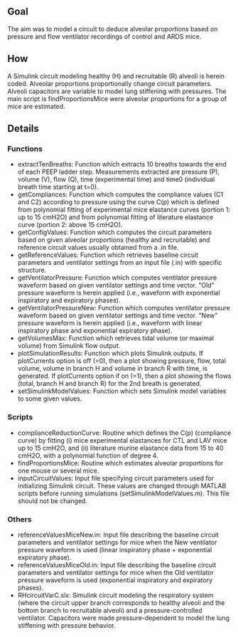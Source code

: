 ## Goal
The aim was to model a circuit to deduce alveolar proportions based on 
pressure and flow ventilator recordings of control and ARDS mice.

## How
A Simulink circuit modeling healthy (H) and recruitable (R) alveoli is 
herein coded. Alveolar proportions proportionally change circuit 
parameters. Alveoli capacitors are variable to model lung stiffening with
pressures. The main script is findProportionsMice were alveolar proportions
for a group of mice are estimated.

## Details
### Functions 

- extractTenBreaths: Function which extracts 10 breaths towards the end of 
each PEEP ladder step. Measurements extracted are pressure (P), volume (V),
flow (Q), time (experimental time) and time0 (individual breath time 
starting at t=0).
- getCompliances: Function which computes the compliance values (C1 and C2) 
according to pressure using the curve C(p) which is defined from polynomial
fitting of experimental mice elastance curves (portion 1: up to 15 cmH2O) 
and from polynomial fitting of literature elastance curve (portion 2: above 
15 cmH2O).
- getConfigValues: Function which computes the circuit parameters based on 
given alveolar proportions (healthy and recruitable) and reference circuit 
values usually obtained from a .in file.
- getReferenceValues: Function which retrieves baseline circuit parameters 
and ventilator settings from an input file (.in) with specific structure.
- getVentilatorPressure: Function which computes ventilator pressure 
waveform based on given ventilator settings and time vector. "Old" pressure
waveform is herein applied (i.e., waveform with exponential inspiratory and 
expiratory phases).
- getVentilatorPressureNew: Function which computes ventilator pressure 
waveform based on given ventilator settings and time vector. "New" pressure 
waveform is herein applied (i.e., waveform with linear inspiratory phase 
and exponential expiratory phase).
- getVolumesMax: Function which retrieves tidal volume (or maximal volume) 
from Simulink flow output.
- plotSimulationResults: Function which plots Simulink outputs. If 
plotCurrents option is off (=0), then a plot showing pressure, flow, 
total volume, volume in branch H and volume in branch R with time, is 
generated. If plotCurrents option if on (=1), then a plot showing the flows
(total, branch H and branch R) for the 2nd breath is generated.
- setSimulinkModelValues: Function which sets Simulink model variables to 
some given values. 

### Scripts

- complianceReductionCurve: Routine which defines the C(p) (compliance 
curve) by fitting (i) mice experimental elastances for CTL and LAV mice up 
to 15 cmH2O, and (ii) literature murine elastance data from 15 to 40 cmH2O,
with a polynomial function of degree 4.
- findProportionsMice: Routine which estimates alveolar proportions for one 
mouse or several mice.
- inputCircuitValues: Input file specifying circuit parameters used for 
initializing Simulink circuit. These values are changed through MATLAB 
scripts before running simulations (setSimulinkModelValues.m). This file 
should not be changed.

### Others

- referenceValuesMiceNew.in: Input file describing the baseline circuit 
parameters and ventilator settings for mice when the New ventilator 
pressure waveform is used (linear inspiratory phase + exponential 
expiratory phase).
- referenceValuesMiceOld.in: Input file describing the baseline circuit 
parameters and ventilator settings for mice when the Old ventilator 
pressure waveform is used (exponential inspiratory and expiratory phases).
- RHcircuitVarC.slx: Simulink circuit modeling the respiratory system 
(where the circuit upper branch corresponds to healthy alveoli and the 
bottom branch to recruitable alveoli) and a pressure-controlled ventilator.
Capacitors were made pressure-dependent to model the lung stiffening with 
pressure behavior.
